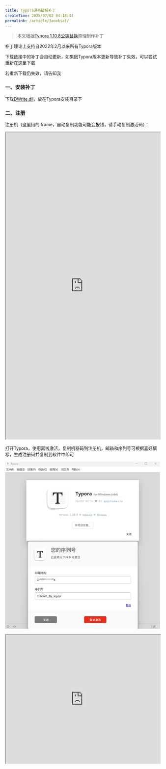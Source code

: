```yaml
---
title: Typora通杀破解补丁
createTime: 2025/07/02 04:18:44
permalink: /article/3aoxkiaf/
---
```


> 本文根据[Typora 1.10.8公钥替换](/article/p4u3p08j/)原理制作补丁

补丁理论上支持自2022年2月以来所有Typora版本

下载链接中的补丁会自动更新，如果因Typora版本更新导致补丁失效，可以尝试重新在这里下载

若重新下载仍失效，请告知我

### 一、安装补丁

下载[DWrite.dll](https://typora.xqyqx.cn/DWrite.dll)，放在Typora安装目录下

### 二、注册

注册机（这里用的iframe，自动复制功能可能会报错，请手动复制激活码）：

<iframe height='1000' width=100% src='https://typora.xqyqx.cn/'></iframe>

打开Typora，使用离线激活，复制机器码到注册机，邮箱和序列号可根据喜好填写，生成注册码并复制到软件中即可

![image-20250622183148796](Typora_crack_image/20250622232648.png)

<iframe height='420' width=100% src='https://xqy2006.github.io/dist-pages/license.html?dayRemains=15&index=0&hasActivated=true&email=This_is_my_Email&license=This_is_my_License_Code&lang=zh-Hans&needLicense=false&type=1&os=win'></iframe>
